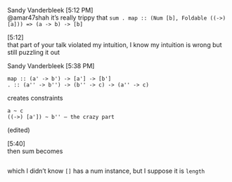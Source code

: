Sandy Vanderbleek [5:12 PM]  
@amar47shah it’s really trippy that `sum . map :: (Num [b], Foldable ((->) [a])) => (a -> b) -> [b]`

[5:12]  
that part of your talk violated my intuition, I know my intuition is wrong but still puzzling it out

Sandy Vanderbleek [5:38 PM]  
```sum :: (Num a, Foldable t) => t a - > a
map :: (a' -> b') -> [a'] -> [b']
. :: (a'' -> b'') -> (b'' -> c) -> (a'' -> c)
```
creates constraints
```t a ~ b''
a ~ c
((->) [a']) ~ b'' — the crazy part
```
(edited)

[5:40]  
then sum becomes
```((->) [a'] -> [a']
```
which I didn’t know `[]` has a num instance, but I suppose it is `length`

